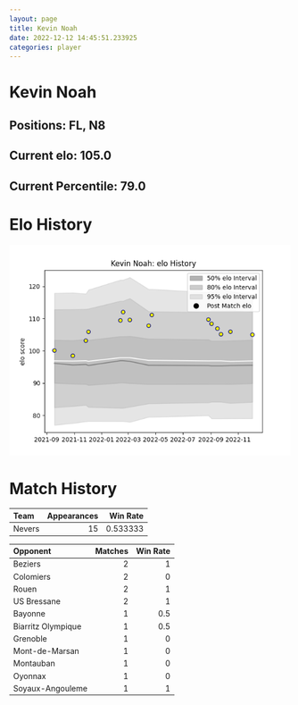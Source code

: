```yaml
---  
layout: page  
title: Kevin Noah  
date: 2022-12-12 14:45:51.233925  
categories: player  
---
```

# Kevin Noah

## Positions: FL, N8

## Current elo: 105.0

## Current Percentile: 79.0

# Elo History


![elo history](history_KevinNoah.png)
# Match History


| Team   |   Appearances |   Win Rate |
|:-------|--------------:|-----------:|
| Nevers |            15 |   0.533333 |

| Opponent           |   Matches |   Win Rate |
|:-------------------|----------:|-----------:|
| Beziers            |         2 |        1   |
| Colomiers          |         2 |        0   |
| Rouen              |         2 |        1   |
| US Bressane        |         2 |        1   |
| Bayonne            |         1 |        0.5 |
| Biarritz Olympique |         1 |        0.5 |
| Grenoble           |         1 |        0   |
| Mont-de-Marsan     |         1 |        0   |
| Montauban          |         1 |        0   |
| Oyonnax            |         1 |        0   |
| Soyaux-Angouleme   |         1 |        1   |